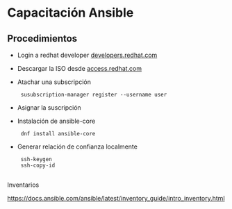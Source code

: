 # Capacitación Ansible

## Procedimientos

 - Login a redhat developer [developers.redhat.com](https://developers.redhat.com/)
 - Descargar la ISO desde [access.redhat.com](https://access.cdn.redhat.com/content/origin/files/sha256/39/398561d7b66f1a4bf23664f4aa8f2cfbb3641aa2f01a320068e86bd1fc0e9076/rhel-9.4-x86_64-dvd.iso?user=a6756d7dea19200a6b3d3ceccb01836b&_auth_=1722924666_110a9310f42357463d661f9d170a52e5)
 - Atachar una subscripción

        susubscription-manager register --username user

 - Asignar la suscripción        

 - Instalación de ansible-core

        dnf install ansible-core

 - Generar relación de confianza localmente 

        ssh-keygen
        ssh-copy-id

## 
Inventarios

https://docs.ansible.com/ansible/latest/inventory_guide/intro_inventory.html
